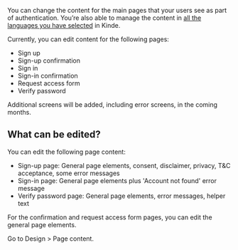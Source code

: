 
You can change the content for the main pages that your users see as part of authentication. You’re also able to manage the content in [all the languages you have selected](/design/content-customization/set-language-for-pages/) in Kinde.

Currently, you can edit content for the following pages:

- Sign up
- Sign-up confirmation
- Sign in
- Sign-in confirmation
- Request access form
- Verify password

Additional screens will be added, including error screens, in the coming months.

## What can be edited?

You can edit the following page content:

- Sign-up page: General page elements, consent, disclaimer, privacy, T&C acceptance, some error messages
- Sign-in page: General page elements plus 'Account not found' error message
- Verify password page: General page elements, error messages, helper text

For the confirmation and request access form pages, you can edit the general page elements.

Go to Design > Page content.

